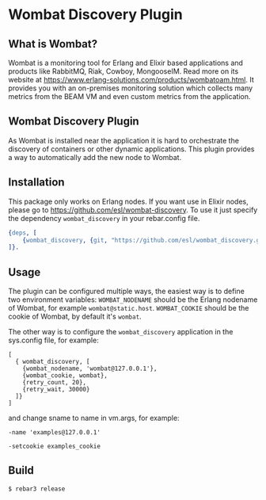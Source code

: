 # Wombat Discovery Plugin

## What is Wombat?

Wombat is a monitoring tool for Erlang and Elixir based applications and products like RabbitMQ, Riak, Cowboy, MongooseIM. Read more on its website at https://www.erlang-solutions.com/products/wombatoam.html. It provides you with an on-premises monitoring solution which collects many metrics from the BEAM VM and even custom metrics from the application.

## Wombat Discovery Plugin

As Wombat is installed near the application it is hard to orchestrate the discovery of containers or other dynamic applications. This plugin provides a way to automatically add the new node to Wombat.

## Installation

This package only works on Erlang nodes. If you want use in Elixir nodes, please go to https://github.com/esl/wombat-discovery. To use it just specify the dependency `wombat_discovery` in your rebar.config file.

```erlang
{deps, [
	{wombat_discovery, {git, "https://github.com/esl/wombat_discovery.git", {branch, "master"}}}
]}.
```

## Usage

The plugin can be configured multiple ways, the easiest way is to define two environment variables:
`WOMBAT_NODENAME` should be the Erlang nodename of Wombat, for example `wombat@static.host`.
`WOMBAT_COOKIE` should be the cookie of Wombat, by default it's `wombat`.

The other way is to configure the `wombat_discovery` application in the sys.config file, for example:

```elang
[
  { wombat_discovery, [
  	{wombat_nodename, 'wombat@127.0.0.1'},
  	{wombat_cookie, wombat},
  	{retry_count, 20},
  	{retry_wait, 30000}
  ]}
]
  ```

and change sname to name in vm.args, for example:
```elang
-name 'examples@127.0.0.1'

-setcookie examples_cookie
  ```

Build
-----

    $ rebar3 release
